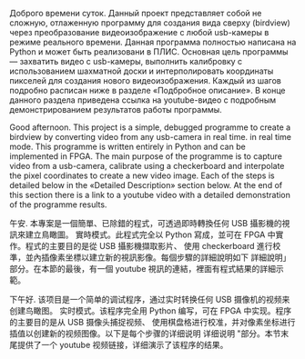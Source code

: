 Доброго времени суток.
Данный проект представляет собой не сложную, отлаженную программу для создания вида сверху (birdview) через преобразование видеоизображение с любой usb-камеры
в режиме реального времени. Данная программа полностью написана на Python и может быть реализовани в ПЛИС. Основная цель программы — захватить видео с usb-камеры, 
выполнить калибровку с использованием шахматной доски и интерполировать координаты пикселей для создания нового видеоизображения. Каждый из шагов подробно расписан ниже
в разделе «Подбробное описание». В конце данного раздела приведена ссылка на youtube-видео с подробным демонстрированием результатов работы программы.

Good afternoon.
This project is a simple, debugged programme to create a birdview by converting video from any usb-camera in real time.
in real time mode. This programme is written entirely in Python and can be implemented in FPGA. The main purpose of the programme is to capture video from a usb-camera, 
calibrate using a checkerboard and interpolate the pixel coordinates to create a new video image. Each of the steps is detailed below
in the «Detailed Description» section below. At the end of this section there is a link to a youtube video with a detailed demonstration of the programme results.

午安.
本專案是一個簡單、已除錯的程式，可透過即時轉換任何 USB 攝影機的視訊來建立鳥瞰圖。
實時模式。此程式完全以 Python 寫成，並可在 FPGA 中實作。程式的主要目的是從 USB 攝影機擷取影片、 
使用 checkerboard 進行校準，並內插像素坐標以建立新的視訊影像。每個步驟的詳細說明如下
詳細說明」部分。在本節的最後，有一個 youtube 視訊的連結，裡面有程式結果的詳細示範。

下午好.
该项目是一个简单的调试程序，通过实时转换任何 USB 摄像机的视频来创建鸟瞰图。
实时模式。该程序完全用 Python 编写，可在 FPGA 中实现。程序的主要目的是从 USB 摄像头捕捉视频、 
使用棋盘格进行校准，并对像素坐标进行插值以创建新的视频图像。以下是每个步骤的详细说明
详细说明 "部分。本节末尾提供了一个 youtube 视频链接，详细演示了该程序的结果。


